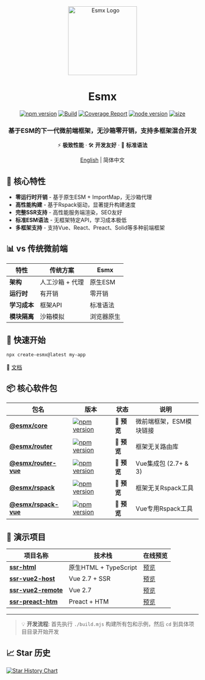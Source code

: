 <div align="center">
  <img src="https://www.esmnext.com/logo.svg?t=2025" width="180" alt="Esmx Logo" />
  <h1>Esmx</h1>
  
  <div>
    <a href="https://www.npmjs.com/package/@esmx/core"><img src="https://img.shields.io/npm/v/@esmx/core.svg" alt="npm version" /></a>
    <a href="https://github.com/esmnext/esmx/actions/workflows/build.yml"><img src="https://github.com/esmnext/esmx/actions/workflows/build.yml/badge.svg" alt="Build" /></a>
    <a href="https://www.esmnext.com/coverage/"><img src="https://img.shields.io/badge/coverage-live%20report-brightgreen" alt="Coverage Report" /></a>
    <a href="https://nodejs.org/"><img src="https://img.shields.io/node/v/@esmx/core.svg" alt="node version" /></a>
    <a href="https://bundlephobia.com/package/@esmx/core"><img src="https://img.shields.io/bundlephobia/minzip/@esmx/core" alt="size" /></a>
  </div>
  
  <h3>基于ESM的下一代微前端框架，无沙箱零开销，支持多框架混合开发</h3>
  
  <p>⚡️ <strong>极致性能</strong> · 🛠️ <strong>开发友好</strong> · 🔧 <strong>标准语法</strong></p>
  
  <p>
    <a href="https://github.com/esmnext/esmx/blob/master/README.md">English</a> | 简体中文
  </p>
</div>

## 🚀 核心特性

- **零运行时开销** - 基于原生ESM + ImportMap，无沙箱代理
- **高性能构建** - 基于Rspack驱动，显著提升构建速度
- **完整SSR支持** - 高性能服务端渲染，SEO友好
- **标准ESM语法** - 无框架特定API，学习成本极低
- **多框架支持** - 支持Vue、React、Preact、Solid等多种前端框架

## 📊 vs 传统微前端

| 特性 | 传统方案 | Esmx |
|------|----------|------|
| **架构** | 人工沙箱 + 代理 | 原生ESM |
| **运行时** | 有开销 | 零开销 |
| **学习成本** | 框架API | 标准语法 |
| **模块隔离** | 沙箱模拟 | 浏览器原生 |


## 🚀 快速开始

```bash
npx create-esmx@latest my-app
```

📖 [文档](https://www.esmnext.com/guide/start/getting-started.html)

## 📦 核心软件包

| 包名 | 版本 | 状态 | 说明 |
|------|------|------|------|
| [**@esmx/core**](https://github.com/esmnext/esmx/tree/master/packages/core) | <a href="https://www.npmjs.com/package/@esmx/core"><img src="https://img.shields.io/npm/v/@esmx/core.svg" alt="npm version" /></a> | 🔵 **预览** | 微前端框架，ESM模块链接 |
| [**@esmx/router**](https://github.com/esmnext/esmx/tree/master/packages/router) | <a href="https://www.npmjs.com/package/@esmx/router"><img src="https://img.shields.io/npm/v/@esmx/router.svg" alt="npm version" /></a> | 🔵 **预览** | 框架无关路由库 |
| [**@esmx/router-vue**](https://github.com/esmnext/esmx/tree/master/packages/router-vue) | <a href="https://www.npmjs.com/package/@esmx/router-vue"><img src="https://img.shields.io/npm/v/@esmx/router-vue.svg" alt="npm version" /></a> | 🔵 **预览** | Vue集成包 (2.7+ & 3) |
| [**@esmx/rspack**](https://github.com/esmnext/esmx/tree/master/packages/rspack) | <a href="https://www.npmjs.com/package/@esmx/rspack"><img src="https://img.shields.io/npm/v/@esmx/rspack.svg" alt="npm version" /></a> | 🔵 **预览** | 框架无关Rspack工具 |
| [**@esmx/rspack-vue**](https://github.com/esmnext/esmx/tree/master/packages/rspack-vue) | <a href="https://www.npmjs.com/package/@esmx/rspack-vue"><img src="https://img.shields.io/npm/v/@esmx/rspack-vue.svg" alt="npm version" /></a> | 🔵 **预览** | Vue专用Rspack工具 |

## 🎯 演示项目

| 项目名称 | 技术栈 | 在线预览 |
|----------|--------|----------|
| [**ssr-html**](https://github.com/esmnext/esmx/tree/master/examples/ssr-html) | 原生HTML + TypeScript | [预览](https://www.esmnext.com/ssr-html/) |
| [**ssr-vue2-host**](https://github.com/esmnext/esmx/tree/master/examples/ssr-vue2-host) | Vue 2.7 + SSR | [预览](https://www.esmnext.com/ssr-vue2-host/) |
| [**ssr-vue2-remote**](https://github.com/esmnext/esmx/tree/master/examples/ssr-vue2-remote) | Vue 2.7 | [预览](https://www.esmnext.com/ssr-vue2-remote/) |
| [**ssr-preact-htm**](https://github.com/esmnext/esmx/tree/master/examples/ssr-preact-htm) | Preact + HTM | [预览](https://www.esmnext.com/ssr-preact-htm/) |

---

> 💡 **开发流程**: 首先执行 `./build.mjs` 构建所有包和示例，然后 `cd` 到具体项目目录开始开发

## 📈 Star 历史

[![Star History Chart](https://api.star-history.com/svg?repos=esmnext/esmx&type=Date)](https://www.star-history.com/#esmnext/esmx&Date)